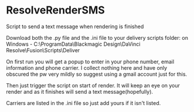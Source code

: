 # ResolveRenderSMS
 Script to send a text message when rendering is finished

Download both the .py file and the .ini file to your delivery scripts folder: on Windows - C:\ProgramData\Blackmagic Design\DaVinci Resolve\Fusion\Scripts\Deliver

On first run you will get a popup to enter in your phone number, email information and phone carrier. I collect nothing here and have only obscured the pw very mildly so suggest using a gmail account just for this. 

Then just trigger the script on start of render. It will keep an eye on your render and as it finishes will send a text message(hopefully).

Carriers are listed in the .ini file so just add yours if it isn't listed. 

